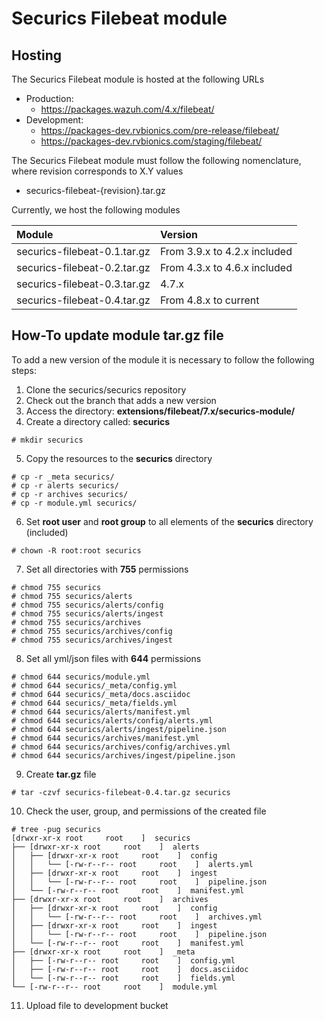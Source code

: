 # Securics Filebeat module

## Hosting

The Securics Filebeat module is hosted at the following URLs

- Production:
  - https://packages.wazuh.com/4.x/filebeat/
- Development:
  - https://packages-dev.rvbionics.com/pre-release/filebeat/
  - https://packages-dev.rvbionics.com/staging/filebeat/

The Securics Filebeat module must follow the following nomenclature, where revision corresponds to X.Y values

- securics-filebeat-{revision}.tar.gz

Currently, we host the following modules

|Module|Version|
|:--|:--|
|securics-filebeat-0.1.tar.gz|From 3.9.x to 4.2.x included|
|securics-filebeat-0.2.tar.gz|From 4.3.x to 4.6.x included|
|securics-filebeat-0.3.tar.gz|4.7.x|
|securics-filebeat-0.4.tar.gz|From 4.8.x to current|


## How-To update module tar.gz file

To add a new version of the module it is necessary to follow the following steps:

1. Clone the securics/securics repository
2. Check out the branch that adds a new version
3. Access the directory: **extensions/filebeat/7.x/securics-module/**
4. Create a directory called: **securics**

```
# mkdir securics
```

5. Copy the resources to the **securics** directory

```
# cp -r _meta securics/
# cp -r alerts securics/
# cp -r archives securics/
# cp -r module.yml securics/
```

6. Set **root user** and **root group** to all elements of the **securics** directory (included)

```
# chown -R root:root securics
```

7. Set all directories with **755** permissions

```
# chmod 755 securics
# chmod 755 securics/alerts
# chmod 755 securics/alerts/config
# chmod 755 securics/alerts/ingest
# chmod 755 securics/archives
# chmod 755 securics/archives/config
# chmod 755 securics/archives/ingest
```

8. Set all yml/json files with **644** permissions

```
# chmod 644 securics/module.yml
# chmod 644 securics/_meta/config.yml
# chmod 644 securics/_meta/docs.asciidoc
# chmod 644 securics/_meta/fields.yml
# chmod 644 securics/alerts/manifest.yml
# chmod 644 securics/alerts/config/alerts.yml
# chmod 644 securics/alerts/ingest/pipeline.json
# chmod 644 securics/archives/manifest.yml
# chmod 644 securics/archives/config/archives.yml
# chmod 644 securics/archives/ingest/pipeline.json
```

9. Create **tar.gz** file

```
# tar -czvf securics-filebeat-0.4.tar.gz securics
```

10. Check the user, group, and permissions of the created file

```
# tree -pug securics
[drwxr-xr-x root     root    ]  securics
├── [drwxr-xr-x root     root    ]  alerts
│   ├── [drwxr-xr-x root     root    ]  config
│   │   └── [-rw-r--r-- root     root    ]  alerts.yml
│   ├── [drwxr-xr-x root     root    ]  ingest
│   │   └── [-rw-r--r-- root     root    ]  pipeline.json
│   └── [-rw-r--r-- root     root    ]  manifest.yml
├── [drwxr-xr-x root     root    ]  archives
│   ├── [drwxr-xr-x root     root    ]  config
│   │   └── [-rw-r--r-- root     root    ]  archives.yml
│   ├── [drwxr-xr-x root     root    ]  ingest
│   │   └── [-rw-r--r-- root     root    ]  pipeline.json
│   └── [-rw-r--r-- root     root    ]  manifest.yml
├── [drwxr-xr-x root     root    ]  _meta
│   ├── [-rw-r--r-- root     root    ]  config.yml
│   ├── [-rw-r--r-- root     root    ]  docs.asciidoc
│   └── [-rw-r--r-- root     root    ]  fields.yml
└── [-rw-r--r-- root     root    ]  module.yml
```

11. Upload file to development bucket
